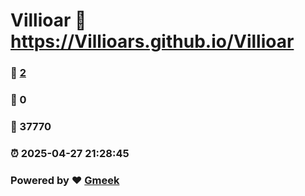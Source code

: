 # Villioar :link: https://Villioars.github.io/Villioar 
### :page_facing_up: [2](https://Villioars.github.io/Villioar/tag.html) 
### :speech_balloon: 0 
### :hibiscus: 37770 
### :alarm_clock: 2025-04-27 21:28:45 
### Powered by :heart: [Gmeek](https://github.com/Meekdai/Gmeek)
